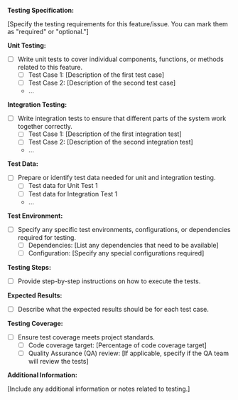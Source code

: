 **Testing Specification:**

[Specify the testing requirements for this feature/issue. You can mark them as "required" or "optional."]

**Unit Testing:**

- [ ] Write unit tests to cover individual components, functions, or methods related to this feature.
  - [ ] Test Case 1: [Description of the first test case]
  - [ ] Test Case 2: [Description of the second test case]
  - ...

**Integration Testing:**

- [ ] Write integration tests to ensure that different parts of the system work together correctly.
  - [ ] Test Case 1: [Description of the first integration test]
  - [ ] Test Case 2: [Description of the second integration test]
  - ...

**Test Data:**

- [ ] Prepare or identify test data needed for unit and integration testing.
  - [ ] Test data for Unit Test 1
  - [ ] Test data for Integration Test 1
  - ...

**Test Environment:**

- [ ] Specify any specific test environments, configurations, or dependencies required for testing.
  - [ ] Dependencies: [List any dependencies that need to be available]
  - [ ] Configuration: [Specify any special configurations required]

**Testing Steps:**

- [ ] Provide step-by-step instructions on how to execute the tests.

**Expected Results:**

- [ ] Describe what the expected results should be for each test case.

**Testing Coverage:**

- [ ] Ensure test coverage meets project standards.
  - [ ] Code coverage target: [Percentage of code coverage target]
  - [ ] Quality Assurance (QA) review: [If applicable, specify if the QA team will review the tests]

**Additional Information:**

[Include any additional information or notes related to testing.]

